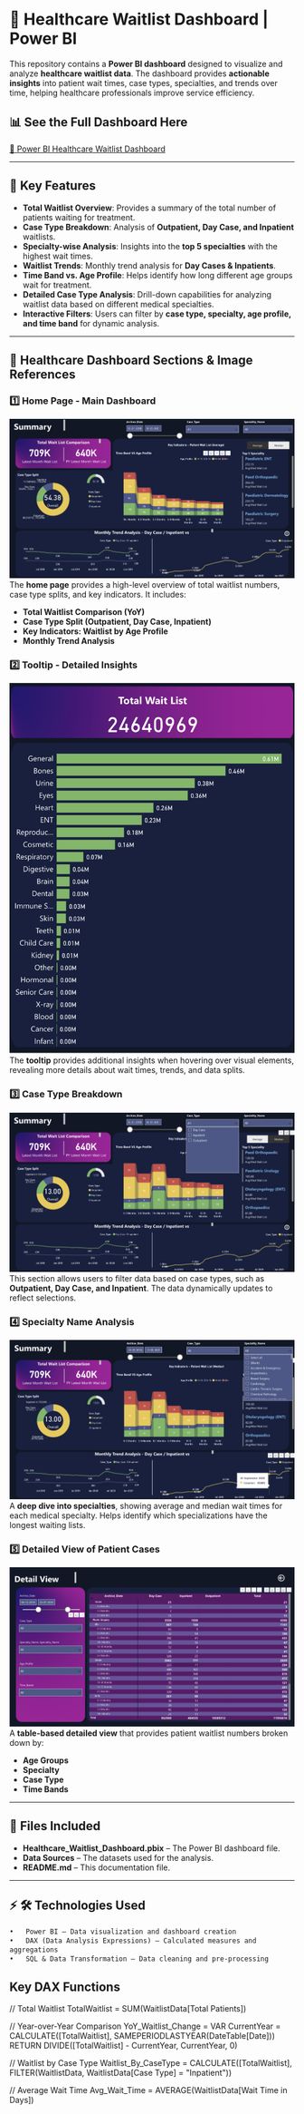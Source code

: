# 🏥 Healthcare Waitlist Dashboard | Power BI

This repository contains a **Power BI dashboard** designed to visualize and analyze **healthcare waitlist data**. The dashboard provides **actionable insights** into patient wait times, case types, specialties, and trends over time, helping healthcare professionals improve service efficiency.

## 📊 **See the Full Dashboard Here**  
[🔗 Power BI Healthcare Waitlist Dashboard](https://app.powerbi.com/view?r=eyJrIjoiMGEzZTA1YTktZjJiOC00Y2UyLWE2OTYtOWNkZDYwNjgyYTliIiwidCI6IjE3ZjFhODdlLTJhMjUtNGVhYS1iOWRmLTlkNDM5MDM0YjA4MCIsImMiOjF9)  

---

## 📌 **Key Features**
- **Total Waitlist Overview**: Provides a summary of the total number of patients waiting for treatment.
- **Case Type Breakdown**: Analysis of **Outpatient, Day Case, and Inpatient** waitlists.
- **Specialty-wise Analysis**: Insights into the **top 5 specialties** with the highest wait times.
- **Waitlist Trends**: Monthly trend analysis for **Day Cases & Inpatients**.
- **Time Band vs. Age Profile**: Helps identify how long different age groups wait for treatment.
- **Detailed Case Type Analysis**: Drill-down capabilities for analyzing waitlist data based on different medical specialties.
- **Interactive Filters**: Users can filter by **case type, specialty, age profile, and time band** for dynamic analysis.

---

## 🏥 **Healthcare Dashboard Sections & Image References**

### **1️⃣ Home Page - Main Dashboard**
![🏠 Home Page](/home.png)  
The **home page** provides a high-level overview of total waitlist numbers, case type splits, and key indicators. It includes:
- **Total Waitlist Comparison (YoY)**
- **Case Type Split (Outpatient, Day Case, Inpatient)**
- **Key Indicators: Waitlist by Age Profile**
- **Monthly Trend Analysis**  

### **2️⃣ Tooltip - Detailed Insights**
![ℹ️ Tooltip](/tooltip.png)  
The **tooltip** provides additional insights when hovering over visual elements, revealing more details about wait times, trends, and data splits.

### **3️⃣ Case Type Breakdown**
![📂 Case Type Breakdown](/casetype.png)  
This section allows users to filter data based on case types, such as **Outpatient, Day Case, and Inpatient**. The data dynamically updates to reflect selections.

### **4️⃣ Specialty Name Analysis**
![🩺 Specialties](/specialityname.png)  
A **deep dive into specialties**, showing average and median wait times for each medical specialty. Helps identify which specializations have the longest waiting lists.

### **5️⃣ Detailed View of Patient Cases**
![📊 Detail View](/detailview.png)  
A **table-based detailed view** that provides patient waitlist numbers broken down by:
- **Age Groups**
- **Specialty**
- **Case Type**
- **Time Bands**  

---

## 📂 **Files Included**
- **Healthcare_Waitlist_Dashboard.pbix** – The Power BI dashboard file.
- **Data Sources** – The datasets used for the analysis.
- **README.md** – This documentation file.

---

## ⚡ **🛠 Technologies Used**
	•	Power BI – Data visualization and dashboard creation
	•	DAX (Data Analysis Expressions) – Calculated measures and aggregations
	•	SQL & Data Transformation – Data cleaning and pre-processing
## **Key DAX Functions**

// Total Waitlist
TotalWaitlist = SUM(WaitlistData[Total Patients])

// Year-over-Year Comparison
YoY_Waitlist_Change = 
    VAR CurrentYear = CALCULATE([TotalWaitlist], SAMEPERIODLASTYEAR(DateTable[Date]))
    RETURN DIVIDE([TotalWaitlist] - CurrentYear, CurrentYear, 0)

// Waitlist by Case Type
Waitlist_By_CaseType = CALCULATE([TotalWaitlist], FILTER(WaitlistData, WaitlistData[Case Type] = "Inpatient"))

// Average Wait Time
Avg_Wait_Time = AVERAGE(WaitlistData[Wait Time in Days])


   
